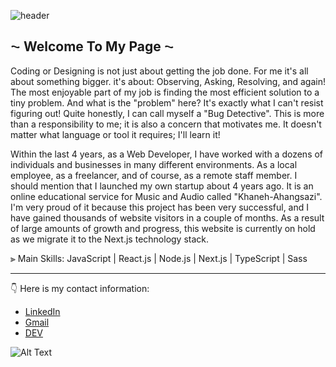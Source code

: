 ![header](https://drive.google.com/uc?export=download&id=15Ji1DnMm0BuOcMt8KNk8Ic4paGRhVc4v)
## ⁓ Welcome To My Page ⁓

Coding or Designing is not just about getting the job done. For me it's all about something bigger. it's about: Observing, Asking, Resolving, and again! The most enjoyable part of my job is finding the most efficient solution to a tiny problem. And what is the "problem" here? It's exactly what I can't resist figuring out! Quite honestly, I can call myself a "Bug Detective". This is more than a responsibility to me; it is also a concern that motivates me. It doesn't matter what language or tool it requires; I'll learn it!

Within the last 4 years, as a Web Developer, I have worked with a dozens of individuals and businesses in many different environments. As a local employee, as a freelancer, and of course, as a remote staff member. I should mention that I launched my own startup about 4 years ago. It is an online educational service for Music and Audio called "Khaneh-Ahangsazi". I'm very proud of it because this project has been very successful, and I have gained thousands of website visitors in a couple of months. As a result of large amounts of growth and progress, this website is currently on hold as we migrate it to the Next.js technology stack. 

⫸ Main Skills: JavaScript | React.js | Node.js | Next.js | TypeScript | Sass

------------
👇 Here is my contact information:
- [LinkedIn](https://www.linkedin.com/in/hoomantalakian/ "My LinkedIn Page")
- [Gmail](mailto:hooman.talakian@gmail.com "Email")
- [DEV](https://dev.to/hoomantalakian "DEV")

![Alt Text](https://drive.google.com/uc?export=download&id=1iJSNlon5-RAOlDJJKgsWM2sTg11ODs1i)
